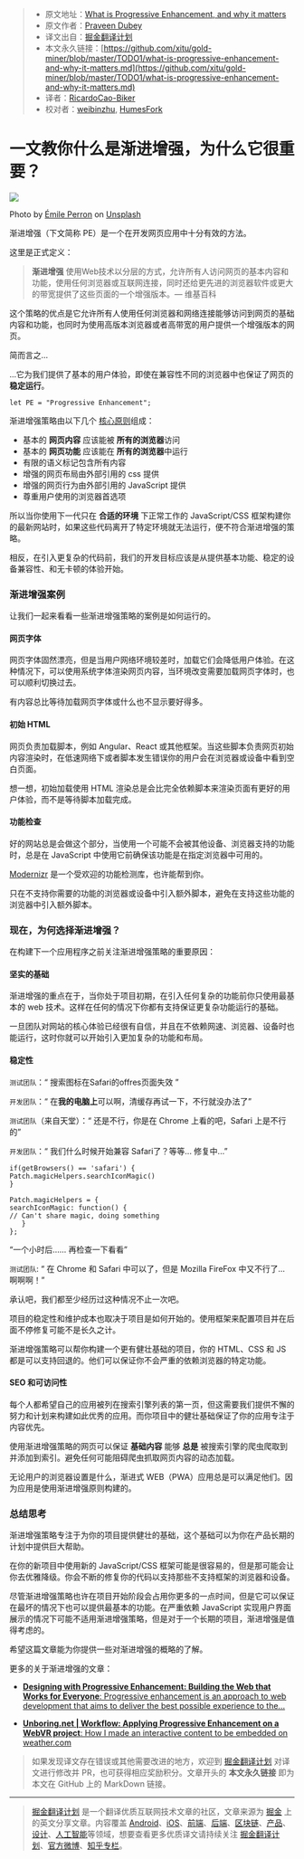 
> * 原文地址：[What is Progressive Enhancement, and why it matters](https://medium.freecodecamp.org/what-is-progressive-enhancement-and-why-it-matters-e80c7aaf834a)
> * 原文作者：[Praveen Dubey](https://medium.freecodecamp.org/@edubey?source=post_header_lockup)
> * 译文出自：[掘金翻译计划](https://github.com/xitu/gold-miner)
> * 本文永久链接：[https://github.com/xitu/gold-miner/blob/master/TODO1/what-is-progressive-enhancement-and-why-it-matters.md](https://github.com/xitu/gold-miner/blob/master/TODO1/what-is-progressive-enhancement-and-why-it-matters.md)
> * 译者：[RicardoCao-Biker](https://github.com/RicardoCao-Biker)
> * 校对者：[weibinzhu](https://github.com/weibinzhu), [HumesFork](https://github.com/HumesFork)

# 一文教你什么是渐进增强，为什么它很重要？

![](https://cdn-images-1.medium.com/max/2000/0*cs42aEkypTZorYk6)

Photo by [Émile Perron](https://unsplash.com/@emilep) on [Unsplash](https://unsplash.com)

渐进增强（下文简称 PE）是一个在开发网页应用中十分有效的方法。

这里是正式定义：

> **渐进增强** 使用Web技术以分层的方式，允许所有人访问网页的基本内容和功能，使用任何浏览器或互联网连接，同时还给更先进的浏览器软件或更大的带宽提供了这些页面的一个增强版本。— 维基百科

这个策略的优点是它允许所有人使用任何浏览器和网络连接能够访问到网页的基础内容和功能，也同时为使用高版本浏览器或者高带宽的用户提供一个增强版本的网页。

简而言之...

...它为我们提供了基本的用户体验，即使在兼容性不同的浏览器中也保证了网页的 **稳定运行**。

```
let PE = "Progressive Enhancement";
```

渐进增强策略由以下几个 [核心原则](http://www.wikiwand.com/en/Progressive_enhancement)组成：

*   基本的 **网页内容** 应该能被 **所有的浏览器**访问
*   基本的 **网页功能** 应该能在 **所有的浏览器**中运行
*   有限的语义标记包含所有内容
*   增强的网页布局由外部引用的 css 提供
*   增强的网页行为由外部引用的 JavaScript 提供
*   尊重用户使用的浏览器首选项

所以当你使用下一代只在 **合适的环境** 下正常工作的 JavaScript/CSS 框架构建你的最新网站时，如果这些代码离开了特定环境就无法运行，便不符合渐进增强的策略。

相反，在引入更复杂的代码前，我们的开发目标应该是从提供基本功能、稳定的设备兼容性、和无卡顿的体验开始。

### 渐进增强案例

让我们一起来看看一些渐进增强策略的案例是如何运行的。

#### 网页字体

网页字体固然漂亮，但是当用户网络环境较差时，加载它们会降低用户体验。在这种情况下，可以使用系统字体渲染网页内容，当环境改变需要加载网页字体时，也可以顺利切换过去。

有内容总比等待加载网页字体或什么也不显示要好得多。

#### 初始 HTML

网页负责加载脚本，例如 Angular、React 或其他框架。当这些脚本负责网页初始内容渲染时，在低速网络下或者脚本发生错误你的用户会在浏览器或设备中看到空白页面。

想一想，初始加载使用 HTML 渲染总是会比完全依赖脚本来渲染页面有更好的用户体验，而不是等待脚本加载完成。

#### 功能检查

好的网站总是会做这个部分，当使用一个可能不会被其他设备、浏览器支持的功能时，总是在 JavaScript 中使用它前确保该功能是在指定浏览器中可用的。

[Modernizr](https://modernizr.com/) 是一个受欢迎的功能检测库，也许能帮到你。

只在不支持你需要的功能的浏览器或设备中引入额外脚本，避免在支持这些功能的浏览器中引入额外脚本。

### 现在，为何选择渐进增强？

在构建下一个应用程序之前关注渐进增强策略的重要原因：

#### 坚实的基础

渐进增强的重点在于，当你处于项目初期，在引入任何复杂的功能前你只使用最基本的 web 技术。这样在任何的情况下你都有支持保证更复杂功能运行的基础。

一旦团队对网站的核心体验已经很有自信，并且在不依赖网速、浏览器、设备时也能运行，这时你就可以开始引入更加复杂的功能和布局。

#### 稳定性

`测试团队`：“ 搜索图标在Safari的offres页面失效 ”

`开发团队`：“ 在**我的电脑上**可以啊，清缓存再试一下，不行就没办法了”

`测试团队`（来自天堂）：“ 还是不行，你是在 Chrome 上看的吧，Safari 上是不行的”

`开发团队`：“ 我们什么时候开始兼容 Safari了？等等... 修复中...”

```
if(getBrowsers() == 'safari') {
Patch.magicHelpers.searchIconMagic()
}

Patch.magicHelpers = {
searchIconMagic: function() {
// Can't share magic, doing something
   }
};
```

“一个小时后…… 再检查一下看看”

`测试团队`: “ 在 Chrome 和 Safari 中可以了，但是 Mozilla FireFox 中又不行了... 啊啊啊！”

承认吧，我们都至少经历过这种情况不止一次吧。

项目的稳定性和维护成本也取决于项目是如何开始的。使用框架来配置项目并在后面不停修复可能不是长久之计。

渐进增强策略可以帮你构建一个更有健壮基础的项目，你的 HTML、CSS 和 JS 都是可以支持回退的。他们可以保证你不会严重的依赖浏览器的特定功能。

#### SEO 和可访问性

每个人都希望自己的应用被列在搜索引擎列表的第一页，但这需要我们提供不懈的努力和计划来构建如此优秀的应用。而你项目中的健壮基础保证了你的应用专注于内容优先。

使用渐进增强策略的网页可以保证 **基础内容** 能够 **总是** 被搜索引擎的爬虫爬取到并添加到索引。避免任何可能阻碍爬虫抓取网页内容的动态加载。

无论用户的浏览器设置是什么，渐进式 WEB（PWA）应用总是可以满足他们。因为应用是使用渐进增强原则构建的。

### 总结思考

渐进增强策略专注于为你的项目提供健壮的基础，这个基础可以为你在产品长期的计划中提供巨大帮助。

在你的新项目中使用新的 JavaScript/CSS 框架可能是很容易的，但是那可能会让你去优雅降级。你会不断的修复你的代码以支持那些不支持框架的浏览器和设备。

尽管渐进增强策略也许在项目开始阶段会占用你更多的一点时间，但是它可以保证在最坏的情况下也可以提供最基本的功能。在严重依赖 JavaScript 实现用户界面展示的情况下可能不适用渐进增强策略，但是对于一个长期的项目，渐进增强是值得考虑的。

希望这篇文章能为你提供一些对渐进增强的概略的了解。

更多的关于渐进增强的文章：

- [**Designing with Progressive Enhancement: Building the Web that Works for Everyone**: Progressive enhancement is an approach to web development that aims to deliver the best possible experience to the...](https://www.oreilly.com/library/view/designing-with-progressive/9780321659477/ "https://www.oreilly.com/library/view/designing-with-progressive/9780321659477/")

- [**Unboring.net | Workflow: Applying Progressive Enhancement on a WebVR project**: How I made an interactive content to be embedded on weather.com](https://unboring.net/workflows/progressive-enhancement/ "https://unboring.net/workflows/progressive-enhancement/")

> 如果发现译文存在错误或其他需要改进的地方，欢迎到 [掘金翻译计划](https://github.com/xitu/gold-miner) 对译文进行修改并 PR，也可获得相应奖励积分。文章开头的 **本文永久链接** 即为本文在 GitHub 上的 MarkDown 链接。

---

> [掘金翻译计划](https://github.com/xitu/gold-miner) 是一个翻译优质互联网技术文章的社区，文章来源为 [掘金](https://juejin.im) 上的英文分享文章。内容覆盖 [Android](https://github.com/xitu/gold-miner#android)、[iOS](https://github.com/xitu/gold-miner#ios)、[前端](https://github.com/xitu/gold-miner#前端)、[后端](https://github.com/xitu/gold-miner#后端)、[区块链](https://github.com/xitu/gold-miner#区块链)、[产品](https://github.com/xitu/gold-miner#产品)、[设计](https://github.com/xitu/gold-miner#设计)、[人工智能](https://github.com/xitu/gold-miner#人工智能)等领域，想要查看更多优质译文请持续关注 [掘金翻译计划](https://github.com/xitu/gold-miner)、[官方微博](http://weibo.com/juejinfanyi)、[知乎专栏](https://zhuanlan.zhihu.com/juejinfanyi)。

